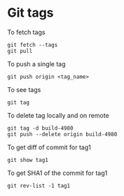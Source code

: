 # Git tags

To fetch tags
```
git fetch --tags
git pull
```

To push a single tag
```
git push origin <tag_name>
```

To see tags
```
git tag 
```

To delete tag locally and on remote
```
git tag -d build-4980
git push --delete origin build-4980
```

To get diff of commit for tag1
```
git show tag1
```

To get SHA1 of the commit for tag1
```
git rev-list -1 tag1
```


